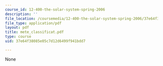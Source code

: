 ```yaml
---
course_id: 12-400-the-solar-system-spring-2006
description: ''
file_location: /coursemedia/12-400-the-solar-system-spring-2006/37e64f38085e05c7d12d6499f941bdd7_mete_classificat.pdf
file_type: application/pdf
layout: pdf
title: mete_classificat.pdf
type: course
uid: 37e64f38085e05c7d12d6499f941bdd7

---
```

None